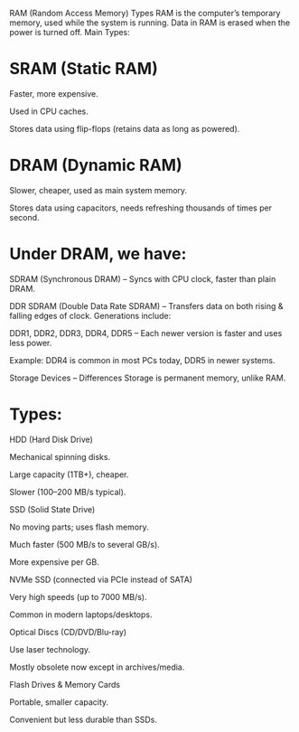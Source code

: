 
RAM (Random Access Memory) Types
RAM is the computer’s temporary memory, used while the system is running. Data in RAM is erased when the power is turned off.
Main Types:
 # SRAM (Static RAM)


Faster, more expensive.


Used in CPU caches.


Stores data using flip-flops (retains data as long as powered).


# DRAM (Dynamic RAM)


Slower, cheaper, used as main system memory.


Stores data using capacitors, needs refreshing thousands of times per second.


# Under DRAM, we have:


SDRAM (Synchronous DRAM) – Syncs with CPU clock, faster than plain DRAM.


DDR SDRAM (Double Data Rate SDRAM) – Transfers data on both rising & falling edges of clock. Generations include:


DDR1, DDR2, DDR3, DDR4, DDR5 – Each newer version is faster and uses less power.


Example: DDR4 is common in most PCs today, DDR5 in newer systems.



Storage Devices – Differences
Storage is permanent memory, unlike RAM.

# Types:
HDD (Hard Disk Drive)


Mechanical spinning disks.


Large capacity (1TB+), cheaper.


Slower (100–200 MB/s typical).


SSD (Solid State Drive)


No moving parts; uses flash memory.


Much faster (500 MB/s to several GB/s).


More expensive per GB.


NVMe SSD (connected via PCIe instead of SATA)


Very high speeds (up to 7000 MB/s).


Common in modern laptops/desktops.


Optical Discs (CD/DVD/Blu-ray)


Use laser technology.


Mostly obsolete now except in archives/media.


Flash Drives & Memory Cards


Portable, smaller capacity.


Convenient but less durable than SSDs.


